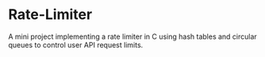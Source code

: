 # Rate-Limiter
A mini project implementing a rate limiter in C using hash tables and circular queues to control user API request limits.
